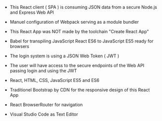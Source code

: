 

  - This React client ( SPA ) is consuming JSON data from a secure Node.js and Express Web API
 
  - Manuel configuration of Webpack serving as a module bundler
  - This React App was NOT made by the toolchain "Create React App"
  - Babel for transpiling JavaScript React ES6 to JavaScript ES5 ready for browsers
  - The login system is using a JSON Web Token ( JWT )
  - The user will have access to the secure endpoints of  the Web API passing login and using the JWT
  - React, HTML, CSS, JavaScript ES5 and ES6
  - Traditionel Bootstrap by CDN for the responsive design of this React App 
  - React BrowserRouter for navigation
  - Visual Studio Code as Text Editor